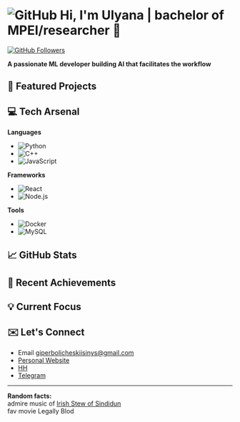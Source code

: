 # ![GitHub](https://img.shields.io/badge/Github-%23121011.svg?logo=GitHub&style=flat&logoColor=white) Hi, I'm Ulyana | bachelor of MPEI/researcher :telescope:

[![GitHub Followers](https://img.shields.io/github/followers/UlyanaGru?label=Follow&style=social)](https://github.com/UlyanaGru)

**A passionate ML developer building AI that facilitates the workflow**

## :seedling: Featured Projects
## :computer: Tech Arsenal
**Languages**  
- ![Python](https://img.shields.io/badge/-Python-F9DC3E.svg?logo=Python&style=flat)
- ![C++](https://img.shields.io/badge/-C++-365dbf.svg?logo=C%2B%2B&style=flat)
- ![JavaScript](https://img.shields.io/badge/JavaScript-F7DF1E.svg?logo=JavaScript&style=flat&logoColor=white)
  
**Frameworks**
- ![React](https://img.shields.io/badge/React-%2320232a.svg?logo=react&style=flat)
- ![Node.js](https://img.shields.io/badge/Node.js-6DA55F.svg?logo=node.js&style=flat&logoColor=white)

**Tools**
- ![Docker](https://img.shields.io/badge/-Docker-%230db7ed.svg?logo=docker&style=flat&logoColor=white)
- ![MySQL](https://img.shields.io/badge/MySQL-%2300f.svg?logo=mysql&style=flat&logoColor=white)
## :chart_with_upwards_trend: GitHub Stats
## :tea: Recent Achievements
## :bulb: Current Focus
## :envelope: Let's Connect
- Email giperbolicheskiisinys@gmail.com
- [Personal Website]()
- [HH]()
- [Telegram](https://t.me/anantinglucose)
---
**Random facts:**\
admire music of [Irish Stew of Sindidun](https://music.yandex.ru/artist/6675190)\
fav movie Legally Blod
